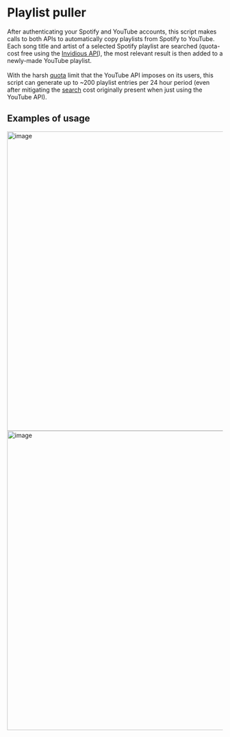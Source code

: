 # Playlist puller
After authenticating your Spotify and YouTube accounts, this script makes calls to both APIs to automatically copy playlists from Spotify to YouTube.
Each song title and artist of a selected Spotify playlist are searched (quota-cost free using the [Invidious API](https://docs.invidious.io/api/#get-apiv1videosid)), the most relevant result is then added to a newly-made YouTube playlist.\
\
With the harsh [quota](https://developers.google.com/youtube/v3/determine_quota_cost) limit that the YouTube API imposes on its users, this script can generate up to ~200 playlist entries per 24 hour period (even after mitigating the [search](https://developers.google.com/youtube/v3/docs/search/list#apps-script) cost originally present when just using the YouTube API).
## Examples of usage
<img src="https://user-images.githubusercontent.com/45922387/170982137-2b48f31a-446a-42f1-adff-4286257f815a.png" alt="image" width="700"/>
<img src="https://user-images.githubusercontent.com/45922387/170873332-31fc7f25-0545-4a99-839b-006192f011ca.png" alt="image" width="700"/>

